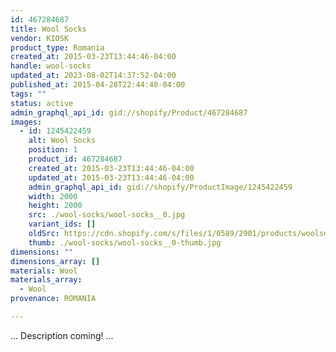 ```yaml
---
id: 467284687
title: Wool Socks
vendor: KIOSK
product_type: Romania
created_at: 2015-03-23T13:44:46-04:00
handle: wool-socks
updated_at: 2023-08-02T14:37:52-04:00
published_at: 2015-04-28T22:44:40-04:00
tags: ""
status: active
admin_graphql_api_id: gid://shopify/Product/467284687
images:
  - id: 1245422459
    alt: Wool Socks
    position: 1
    product_id: 467284687
    created_at: 2015-03-23T13:44:46-04:00
    updated_at: 2015-03-23T13:44:46-04:00
    admin_graphql_api_id: gid://shopify/ProductImage/1245422459
    width: 2000
    height: 2000
    src: ./wool-socks/wool-socks__0.jpg
    variant_ids: []
    oldSrc: https://cdn.shopify.com/s/files/1/0589/2901/products/woolsocks.jpeg?v=1427132686
    thumb: ./wool-socks/wool-socks__0-thumb.jpg
dimensions: ""
dimensions_array: []
materials: Wool
materials_array:
  - Wool
provenance: ROMANIA

---
```


... Description coming! ...